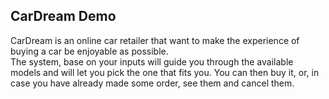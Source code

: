 ## CarDream Demo  

CarDream is an online car retailer that want to make the experience of buying a car be enjoyable as possible.  
The system, base on your inputs will guide you through the available models and will let you pick the one that fits you.
You can then buy it, or, in case you have already made some order, see them and cancel them.